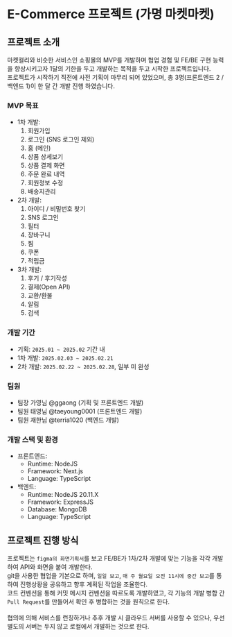 # E-Commerce 프로젝트 (가명 마켓마켓)

## 프로젝트 소개

마켓컬리와 비슷한 서비스인 쇼핑몰의 MVP를 개발하며 협업 경험 및 FE/BE 구현 능력을 향상시키고자 1달의 기한을 두고 개발하는 목적을 두고 시작한 프로젝트입니다.<br>
프로젝트가 시작하기 직전에 사전 기획이 마무리 되어 있었으며, 총 3명(프론트엔드 2 / 백엔드 1)이 한 달 간 개발 진행 하였습니다.

### MVP 목표

- 1차 개발:
    1. 회원가입
    2. 로그인 (SNS 로그인 제외)
    3. 홈 (메인)
    4. 상품 상세보기
    5. 상품 결제 화면
    6. 주문 완료 내역
    7. 회원정보 수정
    8. 배송지관리
- 2차 개발:
    1. 아이디 / 비밀번호 찾기
    2. SNS 로그인
    3. 필터
    4. 장바구니
    5. 찜
    6. 쿠폰
    7. 적립금
- 3차 개발:
    1. 후기 / 후기작성
    2. 결제(Open API)
    3. 교환/환불
    4. 알림
    5. 검색

### 개발 기간

- 기획: `2025.01 ~ 2025.02` 기간 내
- 1차 개발: `2025.02.03 ~ 2025.02.21`
- 2차 개발: `2025.02.22 ~ 2025.02.28`, 일부 미 완성

### 팀원

- 팀장 가영님 @ggaong (기획 및 프론트엔드 개발)
- 팀원 태영님 @taeyoung0001 (프론트엔드 개발)
- 팀원 재한님 @terria1020 (백엔드 개발)

### 개발 스택 및 환경

- 프론트엔드:
    - Runtime: NodeJS
    - Framework: Next.js
    - Language: TypeScript
- 백엔드:
    - Runtime: NodeJS 20.11.X
    - Framework: ExpressJS
    - Database: MongoDB
    - Language: TypeScript

## 프로젝트 진행 방식

프로젝트는 `figma의 화면기획서`를 보고 FE/BE가 1차/2차 개발에 맞는 기능을 각각 개발하여 API와 화면을 붙여 개발한다.<br>
git을 사용한 협업을 기본으로 하며, `일일 보고`, `매 주 월요일 오전 11시에 중간 보고`를 통하여 진행상황을 공유하고 향후 계획된 작업을 조율한다.<br>
코드 컨벤션을 통해 커밋 메시지 컨벤션을 따르도록 개발하였고, 각 기능의 개발 병합 간 `Pull Request`를 만들어서 확인 후 병합하는 것을 원칙으로 한다.<br>
<br>
협의에 의해 서비스를 런칭하거나 추후 개발 시 클라우드 서버를 사용할 수 있으나, 우선 별도의 서버는 두지 않고 로컬에서 개발하는 것으로 한다.<br>
